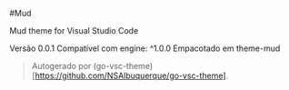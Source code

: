 #Mud

Mud theme for Visual Studio Code

Versão 0.0.1
Compatível com engine: ^1.0.0
Empacotado em theme-mud

> Autogerado por (go-vsc-theme)[https://github.com/NSAlbuquerque/go-vsc-theme].